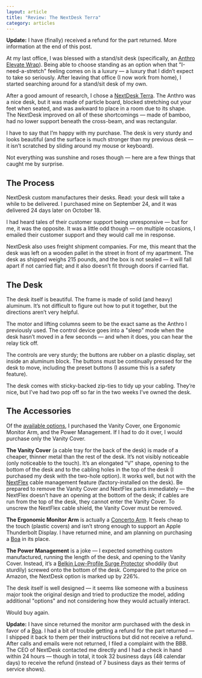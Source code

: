 ```yaml
---
layout: article
title: "Review: The NextDesk Terra"
category: articles
---
```


<div class="aside"><strong>Update:</strong> I have (finally) received a refund for the part returned. More information at the end of this post.</div>

At my last office, I was blessed with a stand/sit desk (specifically, an [Anthro Elevate Wrap](http://www.anthro.com/families/elevate/elevate-wrap)). Being able to choose standing as an option when that "I-need-a-stretch" feeling comes on is a luxury — a luxury that I didn’t expect to take so seriously. After leaving that office (I now work from home), I started searching around for a stand/sit desk of my own.

After a good amount of research, I chose a [NextDesk Terra](http://www.nextdesks.com/terra). The Anthro was a nice desk, but it was made of particle board, blocked stretching out your feet when seated, and was awkward to place in a room due to its shape. The NextDesk improved on all of these shortcomings — made of bamboo, had no lower support beneath the cross-beam, and was rectangular.

I have to say that I’m happy with my purchase. The desk is very sturdy and looks beautiful (and the surface is much stronger than my previous desk — it isn’t scratched by sliding around my mouse or keyboard).

Not everything was sunshine and roses though — here are a few things that caught me by surprise.

## The Process

NextDesk custom manufactures their desks. Read: your desk will take a while to be delivered. I purchased mine on September 24, and it was delivered 24 days later on October 18.

I had heard tales of their customer support being unresponsive — but for me, it was the opposite. It was a little odd though — on multiple occasions, I emailed their customer support and they would call me in response.

NextDesk also uses freight shipment companies. For me, this meant that the desk was left on a wooden pallet in the street in front of my apartment. The desk as shipped weighs 215 pounds, and the box is not sealed — it will fall apart if not carried flat; and it also doesn’t fit through doors if carried flat.

## The Desk

The desk itself is beautiful. The frame is made of solid (and heavy) aluminum. It’s not difficult to figure out how to put it together, but the directions aren’t very helpful.

The motor and lifting columns seem to be the exact same as the Anthro I previously used. The control device goes into a "sleep" mode when the desk hasn’t moved in a few seconds — and when it does, you can hear the relay tick off.

The controls are very sturdy; the buttons are rubber on a plastic display, set inside an aluminum block. The buttons must be continually pressed for the desk to move, including the preset buttons (I assume this is a safety feature).

The desk comes with sticky-backed zip-ties to tidy up your cabling. They’re nice, but I’ve had two pop off so far in the two weeks I’ve owned the desk.

## The Accessories

Of the [available options](http://www.nextdesks.com/options), I purchased the Vanity Cover, one Ergonomic Monitor Arm, and the Power Management. If I had to do it over, I would purchase only the Vanity Cover.

**The Vanity Cover** (a cable tray for the back of the desk) is made of a cheaper, thinner metal than the rest of the desk. It’s not visibly noticeable (only noticeable to the touch). It’s an elongated "V" shape, opening to the bottom of the desk and to the cabling holes in the top of the desk (I purchased my desk with the two-hole option). It works well, but not with the [NextFlex](http://www.nextdesks.com/features#nextflex) cable management feature (factory-installed on the desk). Be prepared to remove the Vanity Cover and NextFlex parts immediately — the NextFlex doesn’t have an opening at the bottom of the desk; if cables are run from the top of the desk, they cannot enter the Vanity Cover. To unscrew the NextFlex cable shield, the Vanity Cover must be removed.

**The Ergonomic Monitor Arm** is actually a [Concerto Arm](http://www.compxergonomx.com/c1.htm).  It feels cheap to the touch (plastic covers) and isn’t strong enough to support an Apple Thunderbolt Display. I have returned mine, and am planning on purchasing a [Boa](http://www.monitorsinmotion.com/store/product/3) in its place.

**The Power Management** is a joke — I expected something custom manufactured, running the length of the desk, and opening to the Vanity Cover. Instead, it’s a [Belkin Low-Profile Surge Protector](http://www.amazon.com/Belkin-4000-Joule-Surge-Protector/dp/B0015G0P2Q) shoddily (but sturdily) screwed onto the bottom of the desk. Compared to the price on Amazon, the NextDesk option is marked up by 226%.

The desk itself is well designed — it seems like someone with a business major took the original design and tried to productize the model, adding additional "options" and not considering how they would actually interact.

Would buy again.

<div class="aside"><strong>Update:</strong> I have since returned the monitor arm purchased with the desk in favor of a <a href="http://www.monitorsinmotion.com/store/product/3">Boa</a>. I had a bit of trouble getting a refund for the part returned — I shipped it back to them per their instructions but did not receive a refund. After calls and emails were not returned, I filed a complaint with the BBB. The CEO of NextDesk contacted me directly and I had a check in hand within 24 hours — though in total, it took 32 business days (48 calendar days) to receive the refund (instead of 7 business days as their terms of service shows).</div>
